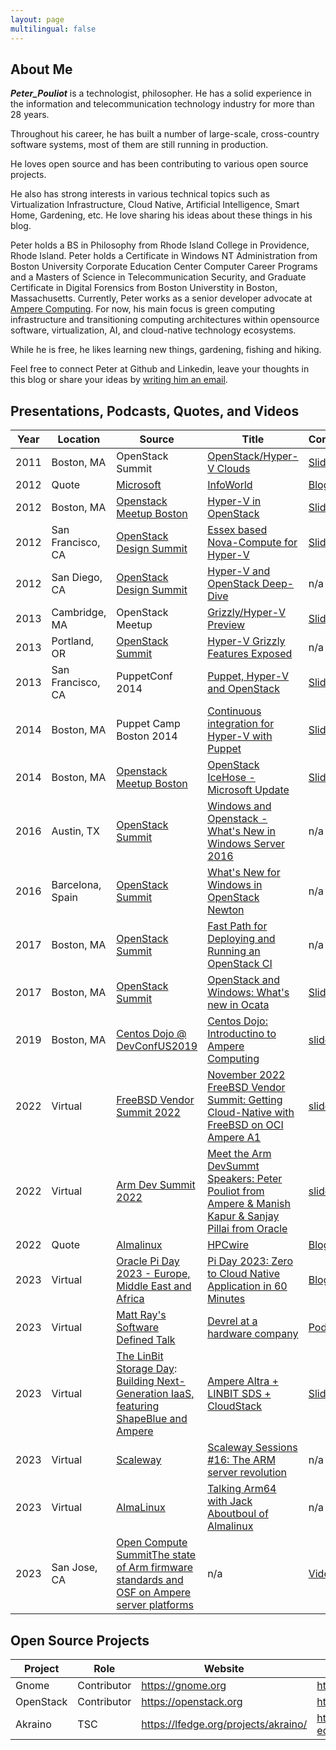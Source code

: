 ```yaml
---
layout: page
multilingual: false
---
```


## About Me
**_Peter_Pouliot_** is a technologist, philosopher. He has a solid experience in the information and telecommunication technology industry for more than 28 years. 

Throughout his career, he has built a number of large-scale, cross-country software systems, most of them are still running in production. 

He loves open source and has been contributing to various open source projects.

He also has strong interests in various technical topics such as Virtualization Infrastructure, Cloud Native, Artificial Intelligence, Smart Home, Gardening, etc. He love sharing his ideas about these things in his blog.

Peter holds a BS in Philosophy from Rhode Island College in Providence, Rhode Island.  Peter holds a Certificate in Windows NT Administration from Boston University Corporate Education Center Computer Career Programs and a Masters of Science in Telecommunication Security, and Graduate Certificate in Digital Forensics from Boston Universtity in Boston, Massachusetts. 
Currently, Peter works as a senior developer advocate at [Ampere Computing](https://amperecomputing.com/). For now, his main focus is green computing infrastructure and transitioning computing architectures within opensource software, virtualization, AI, and cloud-native technology ecosystems.

While he is free, he likes learning new things, gardening, fishing and hiking.

Feel free to connect Peter at Github and Linkedin, leave your thoughts in this blog or share your ideas by [writing him an email](mailto:peter@pouliot.net). 

## Presentations, Podcasts, Quotes, and  Videos
|Year | Location | Source | Title | Content |Video |
| ----------- | ----------- | ----------- | ----------- | ----------- | ----------- |
|2011|Boston, MA|OpenStack Summit|[OpenStack/Hyper-V Clouds](https://www.slideshare.net/slideshow/2011-essex-summit-openstackhyperv-clouds/13759984)|[Slides](https://www.slideshare.net/slideshow/2011-essex-summit-openstackhyperv-clouds/13759984)|n/a|
|2012|Quote|[Microsoft](https://microsoft.com)|[InfoWorld](https://www.infoworld.com/article/2290526/microsoft-developing-hyper-v-support-for-openstack-2.html)|[Blog](https://www.infoworld.com/article/2290526/microsoft-developing-hyper-v-support-for-openstack-2.html)|n/a|
|2012|Boston, MA|[Openstack Meetup Boston](https://www.meetup.com/openstack-boston/)|[Hyper-V in OpenStack](https://www.slideshare.net/slideshow/boston-open-stack-meetup-hyper-v-in-openstack/12972124?from_search=5#1)|[Slides](https://www.slideshare.net/slideshow/boston-open-stack-meetup-hyper-v-in-openstack/12972124?from_search=5#1)|n/a|
|2012|San Francisco, CA|[OpenStack Design Summit](https://wiki.openstack.org/wiki/Design_Summit/Folsom)|[Essex based Nova-Compute for Hyper-V](https://www.slideshare.net/slideshow/openstack-win-final/12575225?from_search=8#1)|[Slides](https://www.slideshare.net/slideshow/openstack-win-final/12575225?from_search=8#1)|n/a|
|2012|San Diego, CA|[OpenStack Design Summit](https://www.openstack.org/videos/summits/san-diego-2012/)|[Hyper-V and OpenStack Deep-Dive](https://www.openstack.org/videos/summits/san-diego-2012/hyper-v-and-openstack-deep-dive)|n/a|[Video](https://youtu.be/M1NqqTLST3s)|
|2013|Cambridge, MA|OpenStack Meetup|[Grizzly/Hyper-V Preview](https://www.slideshare.net/slideshow/open-stackbostonmeetup-20130314/17723308)|[Slides](https://www.slideshare.net/slideshow/open-stackbostonmeetup-20130314/17723308)|n/a|
|2013|Portland, OR|[OpenStack Summit](https://www.openstack.org/summit/portland-2013/)|[Hyper-V Grizzly Features Exposed](https://www.youtube.com/watch?v=cKa_QmfNpPI)|n/a|[Video](https://www.youtube.com/watch?v=cka_QmfNpPI)|
|2013|San Francisco, CA|PuppetConf 2014|[Puppet, Hyper-V  and OpenStack](https://www.slideshare.net/slideshow/using-puppet-for-deploying-hyperv-openstack-compute-nodes-puppetconf-2013/25538692?from_search=1)|[Slides](https://www.slideshare.net/slideshow/using-puppet-for-deploying-hyperv-openstack-compute-nodes-puppetconf-2013/25538692?from_search=1)|n/a|
|2014|Boston, MA| Puppet Camp Boston 2014 | [Continuous integration for Hyper-V with Puppet](https://www.slideshare.net/slideshow/puppetcamp-boston-continuous-integration-for-hyperv-with-puppet-beginner/38224310?from_search=0)|[Slides](https://www.slideshare.net/slideshow/puppetcamp-boston-continuous-integration-for-hyperv-with-puppet-beginner/38224310?from_search=0)|n/a|
|2014|Boston, MA|[Openstack Meetup Boston](https://www.meetup.com/openstack-boston/)|[OpenStack IceHose - Microsoft Update](https://www.slideshare.net/slideshow/folsom-summit-hyperv-deep-dive/15920043?from_search=6)|[Slides](https://www.slideshare.net/slideshow/folsom-summit-hyperv-deep-dive/15920043?from_search=6)|n/a|
|2016|Austin, TX|[OpenStack Summit](https://www.openstack.org/summit/austin-2016/)|[Windows and Openstack - What's New in Windows Server 2016](https://www.openstack.org/videos/summits/austin-2016/windows-and-openstack-whats-new-in-windows-server-2016)|n/a|[Video](https://youtu.be/QApD3lpsFlQ)|
|2016|Barcelona, Spain|[OpenStack Summit](https://www.openstack.org/summit/barcelona-2016/)|[What's New for Windows in OpenStack Newton](https://www.openstack.org/videos/summits/barcelona-2016/whats-new-for-windows-in-openstack-newton)|n/a|[Video](https://www.youtube.com/watch?v=rjmvhlwdrTU)|
|2017|Boston, MA|[OpenStack Summit](https://www.openstack.org/summit/boston-2017/)|[Fast Path for Deploying and Running an OpenStack CI](https://www.openstack.org/videos/summits/boston-2017/fast-path-for-deploying-and-running-an-openstack-ci)|n/a|[Video](https://www.youtube.com/watch?v=grth5RguQmo)|
|2017|Boston, MA|[OpenStack Summit](https://www.openstack.org/summit/boston-2017/)|[OpenStack and Windows: What's new in Ocata](https://www.openstack.org/videos/summits/boston-2017/openstack-and-windows-whats-new-in-ocata)|[Slides](https://www.slideshare.net/slideshow/openstack-and-windows-whats-new-in-ocata/76222032?from_search=12)|[Video](https://www.youtube.com/watch?v=grth5RguQmo)|
|2019|Boston, MA|[Centos Dojo @ DevConfUS2019](https://www.youtube.com/redirect?event=video_description&redir_token=QUFFLUhqa2x3YXA3OUFiYktNQ3JvbXp2OFQ1b2NNempBUXxBQ3Jtc0ttdXA0bzRDeXdnR0pxVlBFMUVBdWdZX004ODVNRHMwS2xaQnNhZHRlU01YaXdabUZJTHRKSVd2eHo0dXZSQ0U4SnUwTDZyMENseWREX2xFM2QzWnBwQlVTb2RyczRMMGJkN2VkaG55bm93VUhTVzhtOA&q=https%3A%2F%2Fwiki.centos.org%2FEvents%2FDojo%2FDevConfUS2019&v=ZhaOpZ0joPU)|[Centos Dojo: Introductino to Ampere Computing](https://www.youtube.com/watch?v=ZhaOpZ0joPU)|[slides](https://www.youtube.com/watch?v=ZhaOpZ0joPU)|[Video](https://www.youtube.com/watch?v=ZhaOpZ0joPU)|
|2022|Virtual|[FreeBSD Vendor Summit 2022](https://wiki.freebsd.org/DevSummit/202211)|[November 2022 FreeBSD Vendor Summit: Getting Cloud-Native with FreeBSD on OCI Ampere A1](https://www.youtube.com/watch?v=BPc_TEiUoCg)|[slides](https://amperecomputing.com/blogs/getting-cloud-native-with-freebsd-on-oci-ampere-a1-with-terraform-)|[Video](https://www.youtube.com/watch?v=3F5EnHRPCI4)|
|2022|Virtual|[Arm Dev Summit 2022](https://www.youtube.com/watch?v=3F5EnHRPCI4)|[Meet the Arm DevSummt Speakers: Peter Pouliot from Ampere & Manish Kapur & Sanjay Pillai from Oracle](https://www.youtube.com/watch?v=3F5EnHRPCI4)|[slides](https://www.youtube.com/watch?v=3F5EnHRPCI4)|[Video](https://www.youtube.com/watch?v=3F5EnHRPCI4)|
|2022|Quote|[Almalinux](https://almalinux.org/)|[HPCwire](https://www.hpcwire.com/off-the-wire/almalinux-now-available-on-oracle-cloud/)|[Blog](https://www.hpcwire.com/off-the-wire/almalinux-now-available-on-oracle-cloud/)|n/a|
|2023|Virtual|[Oracle Pi Day 2023 - Europe, Middle East and Africa](https://blogs.oracle.com/developers/post/pi-day-2023-announcement)|[Pi Day 2023: Zero to Cloud Native Application in 60 Minutes](https://go.oracle.com/LP=134861?elqCampaignId=405434)|[Blog](https://amperecomputing.com/blogs/pi-day-2023)|[Video](https://www.youtube.com/watch?v=H4NIP68M--I)|
|2023|Virtual|[Matt Ray's Software Defined Talk](https://softwaredefinedtalk.com)|[Devrel at a hardware company](https://softwaredefinedtalk.com/405)|[Podcast](https://www.softwaredefinedtalk.com/405?t=0)|n/a|
|2023|Virtual|[The LinBit Storage Day](https://linbit.com/linbit-storage-day-linbit-sds-apache-cloudstack/): [Building Next-Generation IaaS, featuring ShapeBlue and Ampere](https://www.shapeblue.com/building-next-generation-iaas-event-roundup/)|[Ampere Altra + LINBIT SDS + CloudStack](https://www.youtube.com/watch?v=qXjVTOr07DI&t=1s)|[Slides](https://www.slideshare.net/slideshow/ampere-altra-linbit-sds-cloudstack/262133736?from_search=2)|[Video](https://www.youtube.com/watch?v=qXjVTOr07DI&t=1s)|
|2023|Virtual|[Scaleway](www.scaleway.com)|[Scaleway Sessions #16: The ARM server revolution](https://www.youtube.com/watch?v=htDv5v2M7_A)|n/a|[Video](https://www.youtube.com/watch?v=htDv5v2M7_A)|
|2023|Virtual|[AlmaLinux](https://almalinux.org)|[Talking Arm64 with Jack Aboutboul of Almalinux](https://event.on24.com/wcc/r/4286095/400C35CC5ED60BE8E5DB715586872C4F)|n/a|[Video](https://event.on24.com/wcc/r/4286095/400C35CC5ED60BE8E5DB715586872C4F)|
|2023|San Jose, CA|[Open Compute Summit](https://www.opencompute.org/events/past-events/2023-ocp-global-summit)[The state of Arm firmware standards and OSF on Ampere server platforms](https://www.youtube.com/watch?v=qN3TFnIK-E0)|n/a|[Video](https://www.youtube.com/watch?v=qN3TFnIK-E0)|

## Open Source Projects
|Project      |Role        |  Website   | GitHub     |
| ----------- |----------- |----------- |----------- |
| Gnome | Contributor    | https://gnome.org  | http://github.com/gnome |
| OpenStack | Contributor| https://openstack.org    | https://github.com/openstack |
| Akraino | TSC | https://lfedge.org/projects/akraino/|https://github.com/akraino-edge-stack |
